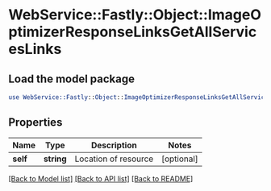 # WebService::Fastly::Object::ImageOptimizerResponseLinksGetAllServicesLinks

## Load the model package
```perl
use WebService::Fastly::Object::ImageOptimizerResponseLinksGetAllServicesLinks;
```

## Properties
Name | Type | Description | Notes
------------ | ------------- | ------------- | -------------
**self** | **string** | Location of resource | [optional] 

[[Back to Model list]](../README.md#documentation-for-models) [[Back to API list]](../README.md#documentation-for-api-endpoints) [[Back to README]](../README.md)


